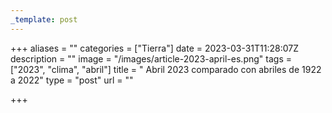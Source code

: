 ```yaml
---
_template: post
---
```





+++
aliases = ""
categories = ["Tierra"]
date = 2023-03-31T11:28:07Z
description = ""
image = "/images/article-2023-april-es.png"
tags = ["2023", "clima", "abril"]
title = " Abril 2023 comparado con abriles de 1922 a 2022"
type = "post"
url = ""

+++
